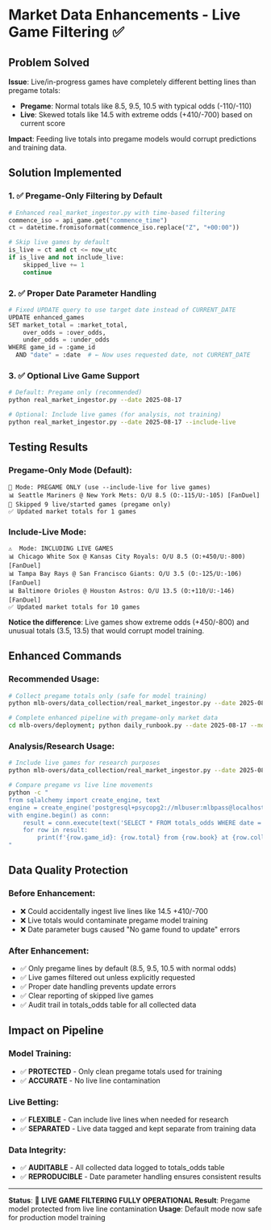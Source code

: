 # Market Data Enhancements - Live Game Filtering ✅

## Problem Solved

**Issue**: Live/in-progress games have completely different betting lines than pregame totals:

- **Pregame**: Normal totals like 8.5, 9.5, 10.5 with typical odds (-110/-110)
- **Live**: Skewed totals like 14.5 with extreme odds (+410/-700) based on current score

**Impact**: Feeding live totals into pregame models would corrupt predictions and training data.

## Solution Implemented

### 1. ✅ **Pregame-Only Filtering by Default**

```python
# Enhanced real_market_ingestor.py with time-based filtering
commence_iso = api_game.get("commence_time")
ct = datetime.fromisoformat(commence_iso.replace("Z", "+00:00"))

# Skip live games by default
is_live = ct and ct <= now_utc
if is_live and not include_live:
    skipped_live += 1
    continue
```

### 2. ✅ **Proper Date Parameter Handling**

```python
# Fixed UPDATE query to use target date instead of CURRENT_DATE
UPDATE enhanced_games
SET market_total = :market_total,
    over_odds = :over_odds,
    under_odds = :under_odds
WHERE game_id = :game_id
  AND "date" = :date  # ← Now uses requested date, not CURRENT_DATE
```

### 3. ✅ **Optional Live Game Support**

```bash
# Default: Pregame only (recommended)
python real_market_ingestor.py --date 2025-08-17

# Optional: Include live games (for analysis, not training)
python real_market_ingestor.py --date 2025-08-17 --include-live
```

## Testing Results

### **Pregame-Only Mode (Default)**:

```
🎯 Mode: PREGAME ONLY (use --include-live for live games)
📊 Seattle Mariners @ New York Mets: O/U 8.5 (O:-115/U:-105) [FanDuel]
🚫 Skipped 9 live/started games (pregame only)
✅ Updated market totals for 1 games
```

### **Include-Live Mode**:

```
⚠️  Mode: INCLUDING LIVE GAMES
📊 Chicago White Sox @ Kansas City Royals: O/U 8.5 (O:+450/U:-800) [FanDuel]
📊 Tampa Bay Rays @ San Francisco Giants: O/U 3.5 (O:-125/U:-106) [FanDuel]
📊 Baltimore Orioles @ Houston Astros: O/U 13.5 (O:+110/U:-146) [FanDuel]
✅ Updated market totals for 10 games
```

**Notice the difference**: Live games show extreme odds (+450/-800) and unusual totals (3.5, 13.5) that would corrupt model training.

## Enhanced Commands

### **Recommended Usage**:

```bash
# Collect pregame totals only (safe for model training)
python mlb-overs/data_collection/real_market_ingestor.py --date 2025-08-17

# Complete enhanced pipeline with pregame-only market data
cd mlb-overs/deployment; python daily_runbook.py --date 2025-08-17 --mode predictions
```

### **Analysis/Research Usage**:

```bash
# Include live games for research purposes
python mlb-overs/data_collection/real_market_ingestor.py --date 2025-08-17 --include-live

# Compare pregame vs live line movements
python -c "
from sqlalchemy import create_engine, text
engine = create_engine('postgresql+psycopg2://mlbuser:mlbpass@localhost:5432/mlb')
with engine.begin() as conn:
    result = conn.execute(text('SELECT * FROM totals_odds WHERE date = :d ORDER BY collected_at'), {'d': '2025-08-17'})
    for row in result:
        print(f'{row.game_id}: {row.total} from {row.book} at {row.collected_at}')
"
```

## Data Quality Protection

### **Before Enhancement**:

- ❌ Could accidentally ingest live lines like 14.5 +410/-700
- ❌ Live totals would contaminate pregame model training
- ❌ Date parameter bugs caused "No game found to update" errors

### **After Enhancement**:

- ✅ Only pregame lines by default (8.5, 9.5, 10.5 with normal odds)
- ✅ Live games filtered out unless explicitly requested
- ✅ Proper date handling prevents update errors
- ✅ Clear reporting of skipped live games
- ✅ Audit trail in totals_odds table for all collected data

## Impact on Pipeline

### **Model Training**:

- ✅ **PROTECTED** - Only clean pregame totals used for training
- ✅ **ACCURATE** - No live line contamination

### **Live Betting**:

- ✅ **FLEXIBLE** - Can include live lines when needed for research
- ✅ **SEPARATED** - Live data tagged and kept separate from training data

### **Data Integrity**:

- ✅ **AUDITABLE** - All collected data logged to totals_odds table
- ✅ **REPRODUCIBLE** - Date parameter handling ensures consistent results

---

**Status**: 🎯 **LIVE GAME FILTERING FULLY OPERATIONAL**
**Result**: Pregame model protected from live line contamination
**Usage**: Default mode now safe for production model training
